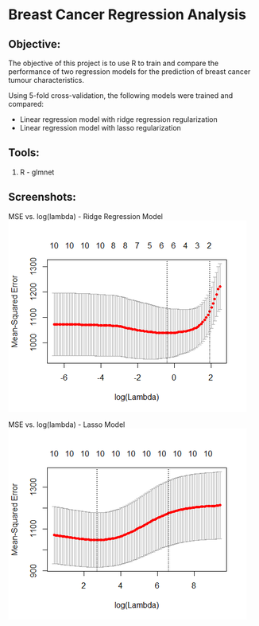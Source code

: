 # Breast Cancer Regression Analysis

## **Objective:**
The objective of this project is to use R to train and compare the performance of two regression models for the prediction of breast cancer tumour characteristics. 

Using 5-fold cross-validation, the following models were trained and compared:
* Linear regression model with ridge regression regularization
* Linear regression model with lasso regularization

## **Tools:**
1.	R - glmnet

## **Screenshots:**

MSE vs. log(lambda) - Ridge Regression Model
![graph1.png](Images/MSEvsLogLamda_Lasso.png)

MSE vs. log(lambda) - Lasso Model
![graph2.png](Images/MSEvsLogLamda_Ridge.png)
